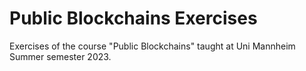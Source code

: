 # Public Blockchains Exercises

Exercises of the course "Public Blockchains" taught at Uni Mannheim Summer semester 2023.
